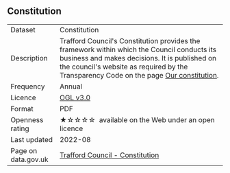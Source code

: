 ## Constitution

<table>
<tr>
	<td>Dataset</td>
	<td>Constitution</td>
</tr>
<tr>
	<td>Description</td>
	<td>Trafford Council's Constitution provides the framework within which the Council conducts its business and makes decisions. It is published on the council's website as required by the Transparency Code on the page <a href="https://www.trafford.gov.uk/about-your-council/about-us/our-constitution.aspx">Our constitution</a>.</td>
</tr>
<tr>
	<td>Frequency</td>
	<td>Annual</td>
</tr>
<tr>
	<td>Licence</td>
	<td><a href="http://www.nationalarchives.gov.uk/doc/open-government-licence/version/3/">OGL v3.0</a></td>
</tr>
<tr>
	<td>Format</td>
	<td>PDF</td>
</tr>
<tr>
	<td>Openness rating</td>
	<td>&#9733;&#9734;&#9734;&#9734;&#9734;&nbsp; available on the Web under an open licence</td>
</tr>
<tr>
	<td>Last updated</td>
	<td>2022-08</td>
</tr>
<tr>
	<td>Page on data.gov.uk</td>
	<td><a href="https://data.gov.uk/dataset/d1ef450e-a18c-4152-946e-59c4d11471db/trafford-council-constitution">Trafford Council - Constitution</a></td>
</tr>
</table>
